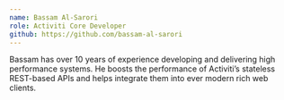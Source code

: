 ```yaml
--- 
name: Bassam Al-Sarori
role: Activiti Core Developer
github: https://github.com/bassam-al-sarori
---
```


Bassam has over 10 years of experience developing and delivering high performance systems. He boosts the performance of Activiti’s stateless REST-based APIs and helps integrate them into ever modern rich web clients.
